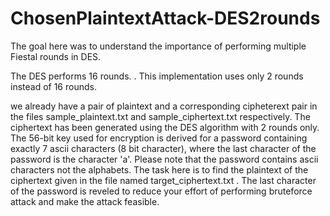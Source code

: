 # ChosenPlaintextAttack-DES2rounds

The goal here was to understand the importance of performing multiple Fiestal rounds in DES.

The DES performs 16 rounds. . This implementation uses only 2 rounds instead of 16 rounds.

we already have a pair of plaintext and a corresponding cipheterext pair in the files sample_plaintext.txt and sample_ciphertext.txt respectively. The ciphertext has been generated using the DES algorithm with 2 rounds only. The 56-bit key used for encryption is derived for a password containing exactly 7 ascii characters (8 bit character), where the last character of the password is the character 'a'. Please note that the password contains ascii characters not the alphabets. The task here is to find
the plaintext of the ciphertext given in the file named target_ciphertext.txt . The last character of the password is reveled to reduce your effort of performing bruteforce attack and make the attack feasible.
